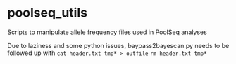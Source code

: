 # poolseq_utils
Scripts to manipulate allele frequency files used in PoolSeq analyses


Due to laziness and some python issues, baypass2bayescan.py needs to be \
followed up with 
`cat header.txt tmp* > outfile` 
`rm header.txt tmp* `
